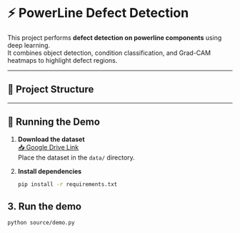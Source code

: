 # ⚡ PowerLine Defect Detection

This project performs **defect detection on powerline components** using deep learning.  
It combines object detection, condition classification, and Grad-CAM heatmaps to highlight defect regions.

---

## 📂 Project Structure


---

## 🚀 Running the Demo

1. **Download the dataset**  
   [📥 Google Drive Link](https://drive.google.com/drive/folders/1psHiRyl7501YolnCcB8k55rTuAUcR9Ak)  
   Place the dataset in the `data/` directory.

2. **Install dependencies**
   ```bash
   pip install -r requirements.txt
   
## 3. **Run the demo**
  ```bash
  python source/demo.py
